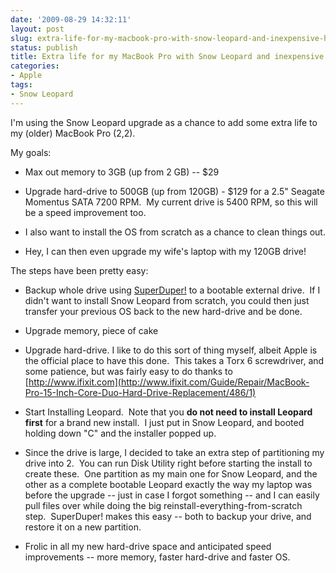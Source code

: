```yaml
---
date: '2009-08-29 14:32:11'
layout: post
slug: extra-life-for-my-macbook-pro-with-snow-leopard-and-inexpensive-hardware
status: publish
title: Extra life for my MacBook Pro with Snow Leopard and inexpensive hardware
categories:
- Apple
tags:
- Snow Leopard
---
```


I'm using the Snow Leopard upgrade as a chance to add some extra life to my (older) MacBook Pro (2,2).

My goals:



	
  * Max out memory to 3GB (up from 2 GB) -- $29

	
  * Upgrade hard-drive to 500GB (up from 120GB) - $129 for a 2.5" Seagate Momentus SATA 7200 RPM.  My current drive is 5400 RPM, so this will be a speed improvement too.

	
  * I also want to install the OS from scratch as a chance to clean things out.

	
  * Hey, I can then even upgrade my wife's laptop with my 120GB drive!


The steps have been pretty easy:

	
  * Backup whole drive using [SuperDuper!](http://www.shirt-pocket.com/SuperDuper/SuperDuperDescription.html) to a bootable external drive.  If I didn't want to install Snow Leopard from scratch, you could then just transfer your previous OS back to the new hard-drive and be done.

	
  * Upgrade memory, piece of cake

	
  * Upgrade hard-drive. I like to do this sort of thing myself, albeit Apple is the official place to have this done.  This takes a Torx 6 screwdriver, and some patience, but was fairly easy to do thanks to [http://www.ifixit.com](http://www.ifixit.com/Guide/Repair/MacBook-Pro-15-Inch-Core-Duo-Hard-Drive-Replacement/486/1)

	
  * Start Installing Leopard.  Note that you **do not need to install Leopard first** for a brand new install.  I just put in Snow Leopard, and booted holding down "C" and the installer popped up.

	
  * Since the drive is large, I decided to take an extra step of partitioning my drive into 2.  You can run Disk Utility right before starting the install to create these.  One partition as my main one for Snow Leopard, and the other as a complete bootable Leopard exactly the way my laptop was before the upgrade -- just in case I forgot something -- and I can easily pull files over while doing the big reinstall-everything-from-scratch step.  SuperDuper! makes this easy -- both to backup your drive, and restore it on a new partition.

	
  * Frolic in all my new hard-drive space and anticipated speed improvements -- more memory, faster hard-drive and faster OS.


